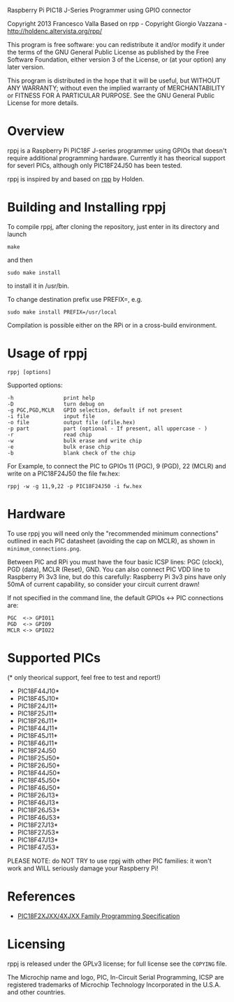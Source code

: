 Raspberry Pi PIC18 J-Series Programmer using GPIO connector

Copyright 2013 Francesco Valla
Based on rpp - Copyright Giorgio Vazzana - http://holdenc.altervista.org/rpp/

This program is free software: you can redistribute it and/or modify it under the terms of the GNU General Public License as published by the Free Software Foundation, either version 3 of the License, or (at your option) any later version.

This program is distributed in the hope that it will be useful, but WITHOUT ANY WARRANTY; without even the implied warranty of MERCHANTABILITY or FITNESS FOR A PARTICULAR PURPOSE.  See the GNU General Public License for more details.


# Overview

rppj is a Raspberry Pi PIC18F J-series programmer using GPIOs that doesn't require additional programming hardware.
Currently it has theorical support for severl PICs, although only PIC18F24J50 has been tested.

rppj is inspired by and based on [rpp](http://holdenc.altervista.org/rpp/) by Holden.

# Building and Installing rppj

To compile rppj, after cloning the repository, just enter in its directory and launch

	make

and then
	
	sudo make install

to install it in /usr/bin.

To change destination prefix use PREFIX=, e.g.

	sudo make install PREFIX=/usr/local


Compilation is possible either on the RPi or in a cross-build environment.

# Usage of rppj

	rppj [options]
       
Supported options:

	-h                print help
	-D                turn debug on
	-g PGC,PGD,MCLR   GPIO selection, default if not present
	-i file           input file
	-o file           output file (ofile.hex)
	-p part           part (optional - If present, all uppercase - )
	-r                read chip
	-w                bulk erase and write chip
	-e                bulk erase chip
	-b                blank check of the chip

For Example, to connect the PIC to GPIOs 11 (PGC), 9 (PGD), 22 (MCLR) and write on a PIC18F24J50 the file fw.hex:

	rppj -w -g 11,9,22 -p PIC18F24J50 -i fw.hex

# Hardware

To use rppj you will need only the "recommended minimum connections" outlined in each PIC datasheet (avoiding the cap on MCLR), as shown in `minimum_connections.png`.

Between PIC and RPi you must have the four basic ICSP lines: PGC (clock), PGD (data), MCLR (Reset), GND.
You can also connect PIC VDD line to Raspberry Pi 3v3 line, but do this carefully: Raspberry Pi 3v3 pins have only 50mA of current capability, so consider your circuit current drawn!

If not specified in the command line, the default GPIOs <-> PIC connections are:

	PGC  <-> GPIO11
	PGD  <-> GPIO9
	MCLR <-> GPIO22

# Supported PICs

(* only theorical support, feel free to test and report!)

- PIC18F44J10*
- PIC18F45J10*
- PIC18F24J11*
- PIC18F25J11*
- PIC18F26J11*
- PIC18F44J11*
- PIC18F45J11*
- PIC18F46J11*
- PIC18F24J50
- PIC18F25J50*
- PIC18F26J50*
- PIC18F44J50*
- PIC18F45J50*
- PIC18F46J50*
- PIC18F26J13*
- PIC18F46J13*
- PIC18F26J53*
- PIC18F46J53*
- PIC18F27J13*
- PIC18F27J53*
- PIC18F47J13*
- PIC18F47J53*

PLEASE NOTE: do NOT TRY to use rppj with other PIC families: it won't work and WILL seriously damage your Raspberry Pi!

# References

- [PIC18F2XJXX/4XJXX Family Programming Specification](http://ww1.microchip.com/downloads/en/DeviceDoc/39687e.pdf)

# Licensing

rppj is released under the GPLv3 license; for full license see the `COPYING` file.

The Microchip name and logo, PIC, In-Circuit Serial Programming, ICSP are registered trademarks of Microchip Technology Incorporated in the U.S.A. and other countries.



